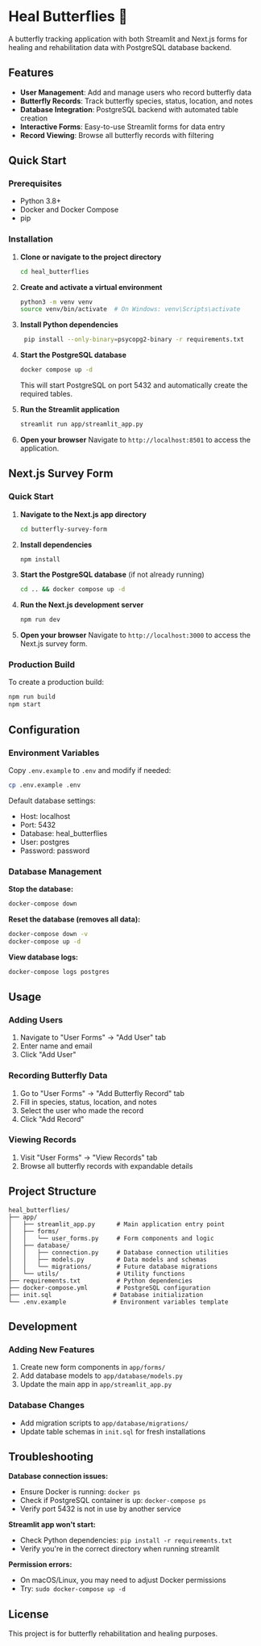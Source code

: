# Heal Butterflies 🦋

A butterfly tracking application with both Streamlit and Next.js forms for healing and rehabilitation data with PostgreSQL database backend.

## Features

- **User Management**: Add and manage users who record butterfly data
- **Butterfly Records**: Track butterfly species, status, location, and notes
- **Database Integration**: PostgreSQL backend with automated table creation
- **Interactive Forms**: Easy-to-use Streamlit forms for data entry
- **Record Viewing**: Browse all butterfly records with filtering

## Quick Start

### Prerequisites

- Python 3.8+
- Docker and Docker Compose
- pip

### Installation

1. **Clone or navigate to the project directory**
   ```bash
   cd heal_butterflies
   ```

2. **Create and activate a virtual environment**
   ```bash
   python3 -m venv venv
   source venv/bin/activate  # On Windows: venv\Scripts\activate
   ```

3. **Install Python dependencies**
   ```bash
    pip install --only-binary=psycopg2-binary -r requirements.txt
   ```

4. **Start the PostgreSQL database**
   ```bash
   docker compose up -d
   ```
   This will start PostgreSQL on port 5432 and automatically create the required tables.

5. **Run the Streamlit application**
   ```bash
   streamlit run app/streamlit_app.py
   ```

6. **Open your browser**
   Navigate to `http://localhost:8501` to access the application.

## Next.js Survey Form

### Quick Start

1. **Navigate to the Next.js app directory**
   ```bash
   cd butterfly-survey-form
   ```

2. **Install dependencies**
   ```bash
   npm install
   ```

3. **Start the PostgreSQL database** (if not already running)
   ```bash
   cd .. && docker compose up -d
   ```

4. **Run the Next.js development server**
   ```bash
   npm run dev
   ```

5. **Open your browser**
   Navigate to `http://localhost:3000` to access the Next.js survey form.

### Production Build

To create a production build:
```bash
npm run build
npm start
```

## Configuration

### Environment Variables

Copy `.env.example` to `.env` and modify if needed:

```bash
cp .env.example .env
```

Default database settings:
- Host: localhost
- Port: 5432
- Database: heal_butterflies
- User: postgres
- Password: password

### Database Management

**Stop the database:**
```bash
docker-compose down
```

**Reset the database (removes all data):**
```bash
docker-compose down -v
docker-compose up -d
```

**View database logs:**
```bash
docker-compose logs postgres
```

## Usage

### Adding Users
1. Navigate to "User Forms" → "Add User" tab
2. Enter name and email
3. Click "Add User"

### Recording Butterfly Data
1. Go to "User Forms" → "Add Butterfly Record" tab
2. Fill in species, status, location, and notes
3. Select the user who made the record
4. Click "Add Record"

### Viewing Records
1. Visit "User Forms" → "View Records" tab
2. Browse all butterfly records with expandable details

## Project Structure

```
heal_butterflies/
├── app/
│   ├── streamlit_app.py      # Main application entry point
│   ├── forms/
│   │   └── user_forms.py     # Form components and logic
│   ├── database/
│   │   ├── connection.py     # Database connection utilities
│   │   ├── models.py         # Data models and schemas
│   │   └── migrations/       # Future database migrations
│   └── utils/                # Utility functions
├── requirements.txt          # Python dependencies
├── docker-compose.yml        # PostgreSQL configuration
├── init.sql                 # Database initialization
└── .env.example             # Environment variables template
```

## Development

### Adding New Features
1. Create new form components in `app/forms/`
2. Add database models to `app/database/models.py`
3. Update the main app in `app/streamlit_app.py`

### Database Changes
- Add migration scripts to `app/database/migrations/`
- Update table schemas in `init.sql` for fresh installations

## Troubleshooting

**Database connection issues:**
- Ensure Docker is running: `docker ps`
- Check if PostgreSQL container is up: `docker-compose ps`
- Verify port 5432 is not in use by another service

**Streamlit app won't start:**
- Check Python dependencies: `pip install -r requirements.txt`
- Verify you're in the correct directory when running streamlit

**Permission errors:**
- On macOS/Linux, you may need to adjust Docker permissions
- Try: `sudo docker-compose up -d`

## License

This project is for butterfly rehabilitation and healing purposes.